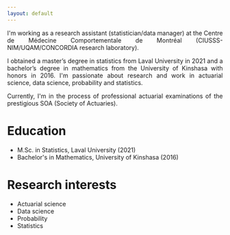 ```yaml
---
layout: default
---
```


<!-- Text can be **bold** , _italic_, or ~~strikethrough~~.

[Link to another page](./another-page.html).
 
There should be whitespace between paragraphs.

There should be whitespace between paragraphs. We recommend including a README, or a file with information about your project. -->


<div style="text-align: justify">  
<p>I'm working as a research assistant (statistician/data manager) at the Centre de Médecine Comportementale de Montréal (CIUSSS-NIM/UQAM/CONCORDIA research laboratory).</p>
<p>I obtained a master’s degree in statistics from Laval University in 2021 and a bachelor’s degree in mathematics from the University of Kinshasa with honors in 2016. I'm passionate about research and work in actuarial science, data science, probability and statistics.</p>
<p>Currently, I'm in the process of professional actuarial examinations of the prestigious SOA (Society of Actuaries).</p>
</div>

# Education

* M.Sc. in Statistics, Laval University (2021)
* Bachelor's in Mathematics,  University of Kinshasa (2016)

# Research interests

* Actuarial science
* Data science
* Probability
* Statistics
